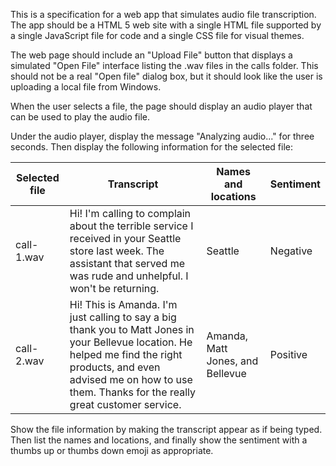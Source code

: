 This is a specification for a web app that simulates audio file transcription. The app should be a HTML 5 web site with a single HTML file supported by a single JavaScript file for code and a single CSS file for visual themes.

The web page should include an "Upload File" button that displays a simulated "Open File" interface listing the .wav files in the calls folder. This should not be a real "Open file" dialog box, but it should look like the user is uploading a local file from Windows.

When the user selects a file, the page should display an audio player that can be used to play the audio file.

Under the audio player, display the message "Analyzing audio..." for three seconds. Then display the following information for the selected file:

| Selected file | Transcript | Names and locations | Sentiment |
| -- | -- | -- | -- |
| call-1.wav | Hi! I'm calling to complain about the terrible service I received in your Seattle store last week. The assistant that served me was rude and unhelpful. I won't be returning. | Seattle | Negative |
|call-2.wav | Hi! This is Amanda. I'm just calling to say a big thank you to Matt Jones in your Bellevue location. He helped me find the right products, and even advised me on how to use them. Thanks for the really great customer service. | Amanda, Matt Jones, and Bellevue | Positive |

Show the file information by making the transcript appear as if being typed. Then list the names and locations, and finally show the sentiment with a thumbs up or thumbs down emoji as appropriate.

